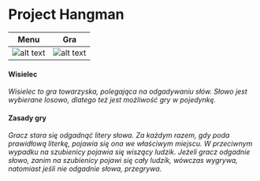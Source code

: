 # Project Hangman

Menu                                              |   Gra
:------------------------------------------------:|:------------------------------------------------:
![alt text](https://image.ibb.co/kC39wy/Menu.jpg) | ![alt text](https://image.ibb.co/n9bJ6y/Webp_net_gifmaker.gif)


#### Wisielec ####

*Wisielec to gra towarzyska, polegająca na odgadywaniu słów. Słowo jest wybierane losowo, dlatego też jest możliwość gry w pojedynkę.*

#### Zasady gry ####

*Gracz stara się odgadnąć litery słowa. Za każdym razem, gdy poda prawidłową literkę, pojawia się ona we właściwym miejscu. W przeciwnym wypadku na szubienicy pojawia się wiszący ludzik. Jeżeli gracz odgadnie słowo, zanim na szubienicy pojawi się cały ludzik, wówczas wygrywa, natomiast jeśli nie odgadnie słowa, przegrywa.*
